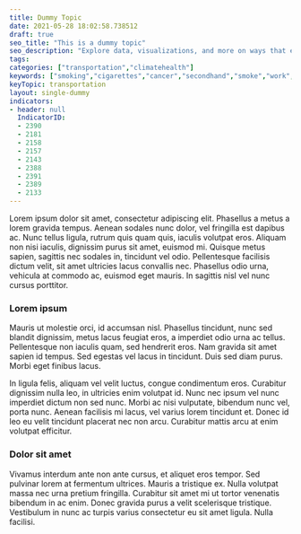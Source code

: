 ```yaml
---
title: Dummy Topic
date: 2021-05-28 18:02:58.738512
draft: true
seo_title: "This is a dummy topic"
seo_description: "Explore data, visualizations, and more on ways that environments shape health in New York City's neighborhoods.."
tags: 
categories: ["transportation","climatehealth"]
keywords: ["smoking","cigarettes","cancer","secondhand","smoke","work","home", "children","transportation","climatehealth","keyword","morekeywords"]
keyTopic: transportation
layout: single-dummy
indicators:
- header: null
  IndicatorID:
  - 2390
  - 2181
  - 2158
  - 2157
  - 2143
  - 2388
  - 2391
  - 2389
  - 2133
---
```


Lorem ipsum dolor sit amet, consectetur adipiscing elit. Phasellus a metus a lorem gravida tempus. Aenean sodales nunc dolor, vel fringilla est dapibus ac. Nunc tellus ligula, rutrum quis quam quis, iaculis volutpat eros. Aliquam non nisi iaculis, dignissim purus sit amet, euismod mi. Quisque metus sapien, sagittis nec sodales in, tincidunt vel odio. Pellentesque facilisis dictum velit, sit amet ultricies lacus convallis nec. Phasellus odio urna, vehicula at commodo ac, euismod eget mauris. In sagittis nisl vel nunc cursus porttitor. 

### Lorem ipsum
Mauris ut molestie orci, id accumsan nisl. Phasellus tincidunt, nunc sed blandit dignissim, metus lacus feugiat eros, a imperdiet odio urna ac tellus. Pellentesque non iaculis quam, sed hendrerit eros. Nam gravida sit amet sapien id tempus. Sed egestas vel lacus in tincidunt. Duis sed diam purus. Morbi eget finibus lacus.

In ligula felis, aliquam vel velit luctus, congue condimentum eros. Curabitur dignissim nulla leo, in ultricies enim volutpat id. Nunc nec ipsum vel nunc imperdiet dictum non sed nunc. Morbi ac nisi vulputate, bibendum nunc vel, porta nunc. Aenean facilisis mi lacus, vel varius lorem tincidunt et. Donec id leo eu velit tincidunt placerat nec non arcu. Curabitur mattis arcu at enim volutpat efficitur. 

### Dolor sit amet
Vivamus interdum ante non ante cursus, et aliquet eros tempor. Sed pulvinar lorem at fermentum ultrices. Mauris a tristique ex. Nulla volutpat massa nec urna pretium fringilla. Curabitur sit amet mi ut tortor venenatis bibendum in ac enim. Donec gravida purus a velit scelerisque tristique. Vestibulum in nunc ac turpis varius consectetur eu sit amet ligula. Nulla facilisi.

